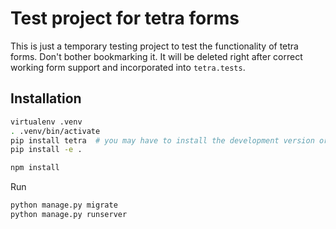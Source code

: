 # Test project for tetra forms

This is just a temporary testing project to test the functionality of tetra forms.
Don't bother bookmarking it. It will be deleted right after correct working form support and incorporated into `tetra.tests`.

## Installation

```bash
virtualenv .venv
. .venv/bin/activate
pip install tetra  # you may have to install the development version or a branch
pip install -e .

npm install
```

Run

```bash
python manage.py migrate
python manage.py runserver
```
